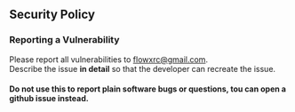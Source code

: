 ## Security Policy
### Reporting a Vulnerability
Please report all vulnerabilities to flowxrc@gmail.com.<br/>
Describe the issue **in detail** so that the developer can recreate the issue.
#### Do not use this to report plain software bugs or questions, tou can open a github issue instead.
